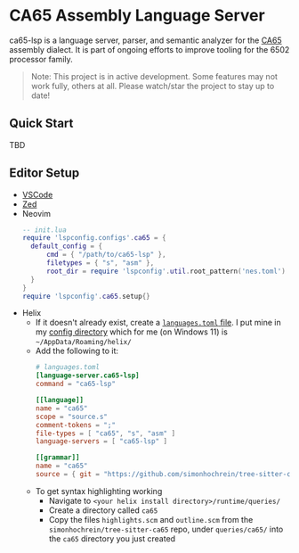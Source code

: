 # CA65 Assembly Language Server
ca65-lsp is a language server, parser, and semantic analyzer for the [CA65](https://cc65.github.io/doc/ca65.html) assembly dialect. It is part of ongoing efforts to improve tooling for the 6502 processor family.

> Note: This project is in active development. Some features may not work fully, others at all. Please watch/star the project to stay up to date!

## Quick Start

TBD

## Editor Setup

- [VSCode](https://github.com/simonhochrein/ca65-code)
- [Zed](https://github.com/simonhochrein/ca65-zed)
- Neovim
  ```lua
  -- init.lua
  require 'lspconfig.configs'.ca65 = {
  	default_config = {
  		cmd = { "/path/to/ca65-lsp" },
  		filetypes = { "s", "asm" },
  		root_dir = require 'lspconfig'.util.root_pattern('nes.toml')
  	}
  }
  require 'lspconfig'.ca65.setup{}
  ```
- Helix
  - If it doesn't already exist, create a [`languages.toml` file](https://docs.helix-editor.com/languages.html#languagestoml-files). I put mine in my [config directory](https://docs.helix-editor.com/configuration.html) which for me (on Windows 11) is `~/AppData/Roaming/helix/`
  - Add the following to it:
    ```toml
    # languages.toml
    [language-server.ca65-lsp]
    command = "ca65-lsp"
    
    [[language]]
    name = "ca65"
    scope = "source.s"
    comment-tokens = ";"
    file-types = [ "ca65", "s", "asm" ]
    language-servers = [ "ca65-lsp" ]
    
    [[grammar]]
    name = "ca65"
    source = { git = "https://github.com/simonhochrein/tree-sitter-ca65", rev = "9e73befb5c3c6852f905964c22740c9605b03af8" }
    ```
  - To get syntax highlighting working
    - Navigate to `<your helix install directory>/runtime/queries/`
    - Create a directory called `ca65`
    - Copy the files `highlights.scm` and `outline.scm` from the `simonhochrein/tree-sitter-ca65` repo, under `queries/ca65/` into the `ca65` directory you just created

